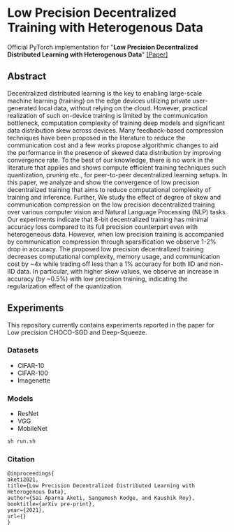 # Low Precision Decentralized Training with Heterogenous Data

Official PyTorch implementation for  "**Low Precision Decentralized Distributed Learning with Heterogenous Data**"
[[Paper]]()

## Abstract 
Decentralized distributed learning is the key to enabling large-scale machine learning (training) on the edge devices utilizing private user-generated local data, without relying on the cloud. However, practical realization of such on-device training is limited by the communication bottleneck, computation complexity of training deep models and significant data distribution skew across devices. Many feedback-based compression techniques have been proposed in the literature to reduce the communication cost and a few works propose algorithmic changes to aid the performance in the presence of skewed data distribution by improving convergence rate. To the best of our knowledge, there is no work in the literature that applies and shows compute efficient training techniques such quantization, pruning etc., for peer-to-peer decentralized learning setups. In this paper, we analyze and show the convergence of low precision decentralized training that aims to reduce computational complexity of training and inference. Further, We study the effect of degree of skew and communication compression on the low precision decentralized training over various computer vision and Natural Language Processing (NLP) tasks. Our experiments indicate that 8-bit decentralized training has minimal accuracy loss compared to its full precision counterpart even with heterogeneous data. However, when low precision training is accompanied by communication compression through sparsification we observe 1-2% drop in accuracy. The proposed low precision decentralized training decreases computational complexity, memory usage, and communication cost by ~4x while trading off less than a 1% accuracy for both IID and non-IID data. In particular, with higher skew values, we observe an increase in accuracy (by ~0.5%) with low precision training, indicating the regularization effect of the quantization. 

## Experiments
This repository currently contains experiments reported in the paper for Low precision CHOCO-SGD and Deep-Squeeze.

### Datasets
* CIFAR-10
* CIFAR-100
* Imagenette

### Models
* ResNet
* VGG
* MobileNet

```python
sh run.sh
```

### Citation
```
@inproceedings{
aketi2021,
title={Low Precision Decentralized Distributed Learning with Heterogenous Data},
author={Sai Aparna Aketi, Sangamesh Kodge, and Kaushik Roy},
booktitle={arXiv pre-print},
year={2021},
url={}
}
```
